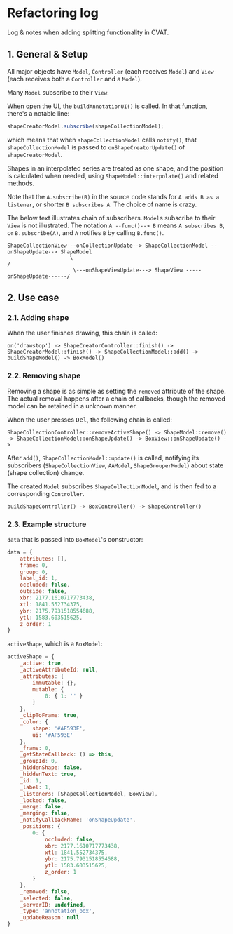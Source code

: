 # Refactoring log

Log & notes when adding splitting functionality in CVAT.

## 1. General & Setup

All major objects have `Model`, `Controller` (each receives `Model`) and `View` (each receives both a `Controller` and a `Model`).

Many `Model` subscribe to their `View`.

When open the UI, the `buildAnnotationUI()` is called. In that function, there's a notable line:

```js
shapeCreatorModel.subscribe(shapeCollectionModel);
```

which means that when `shapeCollectionModel` calls `notify()`, that `shapeCollectionModel` is passed to `onShapeCreatorUpdate()` of `shapeCreatorModel`.

Shapes in an interpolated series are treated as one shape, and the position is calculated when needed, using `ShapeModel::interpolate()` and related methods.

Note that the `A.subscribe(B)` in the source code stands for `A adds B as a listener`, or shorter `B subscribes A`. The choice of name is crazy.

The below text illustrates chain of subscribers. `Model`s subscribe to their `View` is not illustrated. The notation `A --func()--> B` means `A subscribes B`, or `B.subscribe(A)`, and `A` notifies `B` by calling `B.func()`.

```
ShapeCollectionView --onCollectionUpdate--> ShapeCollectionModel --onShapeUpdate--> ShapeModel
                    \                                                             /
                     \---onShapeViewUpdate---> ShapeView -----onShapeUpdate------/
```

## 2. Use case

### 2.1. Adding shape

When the user finishes drawing, this chain is called:

```text
on('drawstop') -> ShapeCreatorController::finish() -> ShapeCreatorModel::finish() -> ShapeCollectionModel::add() -> buildShapeModel() -> BoxModel()
```

### 2.2. Removing shape

Removing a shape is as simple as setting the `removed` attribute of the shape. The actual removal happens after a chain of callbacks, though the removed model can be retained in a unknown manner.

When the user presses <kbd>Del</kbd>, the following chain is called:

```text
ShapeCollectionController::removeActiveShape() -> ShapeModel::remove() -> ShapeCollectionModel::onShapeUpdate() -> BoxView::onShapeUpdate() ->
```

After `add()`, `ShapeCollectionModel::update()` is called, notifying its subscribers (`ShapeCollectionView`, `AAModel`, `ShapeGrouperModel`) about state (shape collection) change.

The created `Model` subscribes `ShapeCollectionModel`, and is then fed to a corresponding `Controller`.

```text
buildShapeController() -> BoxController() -> ShapeController()
```

### 2.3. Example structure

`data` that is passed into `BoxModel`'s constructor:

```js
data = {
    attributes: [],
    frame: 0,
    group: 0,
    label_id: 1,
    occluded: false,
    outside: false,
    xbr: 2177.1610717773438,
    xtl: 1841.552734375,
    ybr: 2175.7931518554688,
    ytl: 1583.603515625,
    z_order: 1
}
```

`activeShape`, which is a `BoxModel`:

```js
activeShape = {
    _active: true,
    _activeAttributeId: null,
    _attributes: {
        immutable: {},
        mutable: {
            0: { 1: '' }
        }
    },
    _clipToFrame: true,
    _color: {
        shape: '#AF593E',
        ui: '#AF593E'
    },
    _frame: 0,
    _getStateCallback: () => this,
    _groupId: 0,
    _hiddenShape: false,
    _hiddenText: true,
    _id: 1,
    _label: 1,
    _listeners: [ShapeCollectionModel, BoxView],
    _locked: false,
    _merge: false,
    _merging: false,
    _notifyCallbackName: 'onShapeUpdate',
    _positions: {
        0: {
            occluded: false,
            xbr: 2177.1610717773438,
            xtl: 1841.552734375,
            ybr: 2175.7931518554688,
            ytl: 1583.603515625,
            z_order: 1
        }
    },
    _removed: false,
    _selected: false,
    _serverID: undefined,
    _type: 'annotation_box',
    _updateReason: null
}
```
